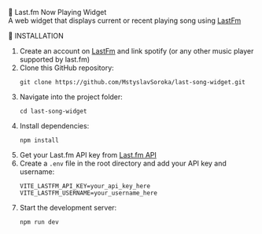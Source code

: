 🎵 Last.fm Now Playing Widget <br>
A web widget that displays current or recent playing song using <a href="https://www.last.fm/home" target="_blank" rel="noopener noreferrer">LastFm</a>

🔧 INSTALLATION

<ol> 
  <li>Create an account on <a href="https://www.last.fm/home" target="_blank" rel="noopener noreferrer">LastFm</a> and link spotify (or any other music player supported by last.fm)</li>
  <li>Clone this GitHub repository:<br/> <pre><code>git clone https://github.com/MstyslavSoroka/last-song-widget.git </code></pre> </li> 
  <li>Navigate into the project folder:<br/> <pre><code>cd last-song-widget </code></pre> </li>
  <li>Install dependencies:<br/> <pre><code>npm install </code></pre> </li>
  <li>Get your Last.fm API key from <a href="https://www.last.fm/api" target="_blank" rel="noopener noreferrer">Last.fm API</a></li>
  <li>Create a <code>.env</code> file in the root directory and add your API key and username:<br/> <pre><code>VITE_LASTFM_API_KEY=your_api_key_here VITE_LASTFM_USERNAME=your_username_here </code></pre> </li> <li>Start the development server:<br/> <pre><code>npm run dev </code></pre> </li>
